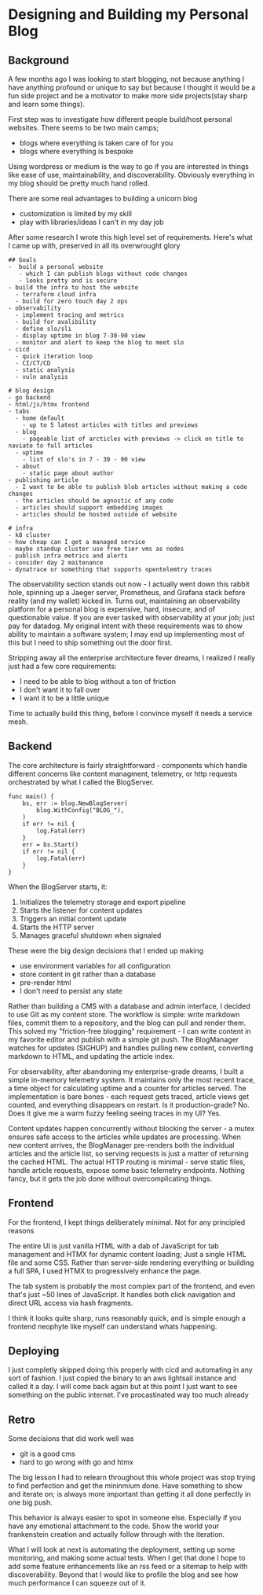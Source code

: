 # Designing and Building my Personal Blog

## Background

A few months ago I was looking to start blogging, not because anything I have anything profound or unique to say but because I thought it would be a fun side project and be a motivator to make more side projects(stay sharp and learn some things). 

First step was to investigate how different people build/host personal websites. There seems to be two main camps;

 * blogs where everything is taken care of for you 
 * blogs where everything is bespoke
 
 Using wordpress or medium is the way to go if you are interested in things like ease of use, maintainability, and discoverability. Obviously everything in my blog should be pretty much hand rolled. 

There are some real advantages to building a unicorn blog 

* customization is limited by my skill
* play with libraries/ideas I can't in my day job

After some research I wrote this high level set of requirements. Here's what I came up with, preserved in all its overwrought glory
```
## Goals
-  build a personal website
   - which I can publish blogs without code changes
   - looks pretty and is secure
- build the infra to host the website 
  - terraform cloud infra
  - build for zero touch day 2 ops
- observability
  - implement tracing and metrics
  - build for avalibility
  - define slo/sli
  - display uptime in blog 7-30-90 view
  - monitor and alert to keep the blog to meet slo
- cicd
  - quick iteration loop
  - CI/CT/CD 
  - static analysis
  - vuln analysis

# blog design
- go backend
- html/js/htmx frontend
- tabs
  - home default
    - up to 5 latest articles with titles and previews
  - blog
    - pageable list of arcticles with previews -> click on title to naviate to full articles
  - uptime
    - list of slo's in 7 - 30 - 90 view
  - about
    - static page about author
- publishing article 
  - I want to be able to publish blob articles without making a code changes
  - the articles should be agnostic of any code
  - articles should support embedding images
  - articles should be hosted outside of website

# infra 
- k8 cluster
- how cheap can I get a managed service
- maybe standup cluster use free tier vms as nodes
- publish infra metrics and alerts
- consider day 2 maitenance
- dynatrace or something that supports opentelemtry traces
```

The observability section stands out now - I actually went down this rabbit hole, spinning up a Jaeger server, Prometheus, and Grafana stack before reality (and my wallet) kicked in. Turns out, maintaining an observability platform for a personal blog is expensive, hard, insecure, and of questionable value. If you are ever tasked with observability at your job; just pay for datadog. My original intent with these requirements was to show ability to maintain a software system; I may end up implementing most of this but I need to ship something out the door first.

Stripping away all the enterprise architecture fever dreams, I realized I really just had a few core requirements:
* I need to be able to blog without a ton of friction
* I don't want it to fall over
* I want it to be a little unique

Time to actually build this thing, before I convince myself it needs a service mesh.

## Backend

The core architecture is fairly straightforward - components which handle different concerns like content managment, telemetry, or http requests orchestrated by what I called the BlogServer. 

```
func main() {
    bs, err := blog.NewBlogServer(
        blog.WithConfig("BLOG_"),
    )
    if err != nil {
        log.Fatal(err)
    }
    err = bs.Start()
    if err != nil {
        log.Fatal(err)
    }
}
```
When the BlogServer starts, it:

1. Initializes the telemetry storage and export pipeline
2. Starts the listener for content updates
3. Triggers an initial content update
4. Starts the HTTP server
5. Manages graceful shutdown when signaled

These were the big design decisions that I ended up making
* use environment variables for all configuration
* store content in git rather than a database
* pre-render html
* I don't need to persist any state


Rather than building a CMS with a database and admin interface, I decided to use Git as my content store. The workflow is simple: write markdown files, commit them to a repository, and the blog can pull and render them. This solved my "friction-free blogging" requirement - I can write content in my favorite editor and publish with a simple git push. The BlogManager watches for updates (SIGHUP) and handles pulling new content, converting markdown to HTML, and updating the article index.

For observability, after abandoning my enterprise-grade dreams, I built a simple in-memory telemetry system. It maintains only the most recent trace, a time object for calculating uptime and a counter for articles served. The implementation is bare bones - each request gets traced, article views get counted, and everything disappears on restart. Is it production-grade? No. Does it give me a warm fuzzy feeling seeing traces in my UI? Yes.

Content updates happen concurrently without blocking the server - a mutex ensures safe access to the articles while updates are processing. When new content arrives, the BlogManager pre-renders both the individual articles and the article list, so serving requests is just a matter of returning the cached HTML.
The actual HTTP routing is minimal - serve static files, handle article requests, expose some basic telemetry endpoints. Nothing fancy, but it gets the job done without overcomplicating things.

## Frontend

For the frontend, I kept things deliberately minimal. Not for any principled reasons 

The entire UI is just vanilla HTML with a dab of JavaScript for tab management and HTMX for dynamic content loading; Just a single HTML file and some CSS. Rather than server-side rendering everything or building a full SPA, I used HTMX to progressively enhance the page. 

The tab system is probably the most complex part of the frontend, and even that's just ~50 lines of JavaScript. It handles both click navigation and direct URL access via hash fragments.

I think it looks quite sharp, runs reasonably quick, and is simple enough a frontend neophyte like myself can understand whats happening.

## Deploying

I just completly skipped doing this properly with cicd and automating in any sort of fashion. I just copied the binary to an aws lightsail instance and called it a day. I will come back again but at this point I just want to see something on the public internet. I've procastinated way too much already

## Retro

Some decisions that did work well was
* git is a good cms
* hard to go wrong with go and htmx

The big lesson I had to relearn throughout this whole project was stop trying to find perfection and get the mininmium done. Have something to show and iterate on; is always more important than getting it all done perfectly in one big push.

This behavior is always easier to spot in someone else. Especially if you have any emotional attachment to the code. Show the world your frankenstein creation and actually follow through with the iteration.

What I will look at next is automating the deployment, setting up some monitoring, and making some actual tests. When I get that done I hope to add some feature enhancements like an rss feed or a sitemap to help with discoverability. Beyond that I would like to profile the blog and see how much performance I can squeeze out of it.

